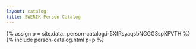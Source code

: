 ```yaml
---
layout: catalog
title: SWERIK Person Catalog
---
```

{% assign p = site.data._person-catalog.i-5XfRsyaqsbNGGG3spKFVTH %}
{% include person-catalog.html p=p %}

